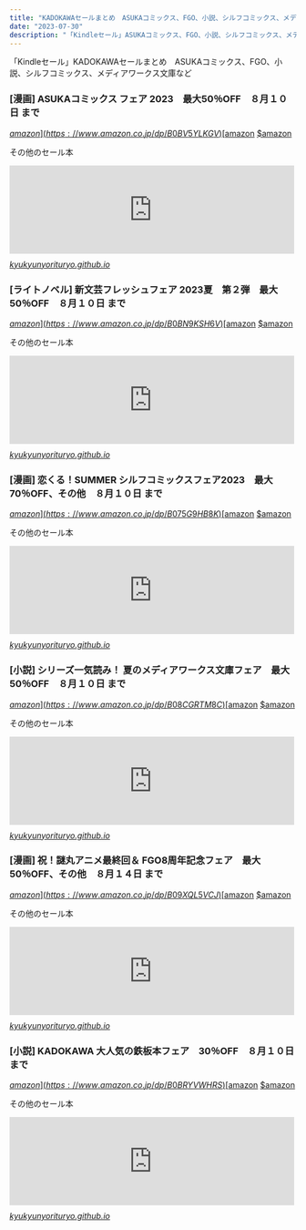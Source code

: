 ```yaml
---
title: "KADOKAWAセールまとめ　ASUKAコミックス、FGO、小説、シルフコミックス、メディアワークス文庫など"
date: "2023-07-30"
description: "「Kindleセール」ASUKAコミックス、FGO、小説、シルフコミックス、メディアワークス文庫など"
---
```

「Kindleセール」KADOKAWAセールまとめ　ASUKAコミックス、FGO、小説、シルフコミックス、メディアワークス文庫など

### [漫画] ASUKAコミックス フェア 2023　最大50％OFF　８月１０日 まで


[$amazon](https://www.amazon.co.jp/dp/B0BV5YLKGV)
[$amazon](https://www.amazon.co.jp/dp/B016XJT408)
[$amazon](https://www.amazon.co.jp/dp/B00OZM5QQC)


その他のセール本

<iframe src="https://hatenablog-parts.com/embed?url=https%3A%2F%2Fkyukyunyorituryo.github.io%2Fkindle_sale%2Fhtml%2F20230810s34123.html" title="「Kindleセール」ASUKAコミックス フェア 2023　最大50％OFF　８月１０日 まで" class="embed-card embed-webcard" scrolling="no" frameborder="0" style="display: block; width: 100%; height: 155px; max-width: 500px; margin: 10px 0px;" loading="lazy"></iframe>
<cite class="hatena-citation"><a href="https://kyukyunyorituryo.github.io/kindle_sale/html/20230810s34123.html">kyukyunyorituryo.github.io</a></cite>

### [ライトノベル] 新文芸フレッシュフェア 2023夏　第２弾　最大50％OFF　８月１０日 まで

[$amazon](https://www.amazon.co.jp/dp/B0BN9KSH6V)
[$amazon](https://www.amazon.co.jp/dp/B0B7R87LDV)
[$amazon](https://www.amazon.co.jp/dp/B0B7R8T8XD)



その他のセール本

<iframe src="https://hatenablog-parts.com/embed?url=https%3A%2F%2Fkyukyunyorituryo.github.io%2Fkindle_sale%2Fhtml%2F20230810s34126.html" title="「Kindleセール」新文芸フレッシュフェア 2023夏　第２弾　最大50％OFF　８月１０日 まで" class="embed-card embed-webcard" scrolling="no" frameborder="0" style="display: block; width: 100%; height: 155px; max-width: 500px; margin: 10px 0px;" loading="lazy"></iframe>
<cite class="hatena-citation"><a href="https://kyukyunyorituryo.github.io/kindle_sale/html/20230810s34126.html">kyukyunyorituryo.github.io</a></cite>

### [漫画] 恋くる！SUMMER シルフコミックスフェア2023　最大70％OFF、その他　８月１０日 まで

[$amazon](https://www.amazon.co.jp/dp/B075G9HB8K)
[$amazon](https://www.amazon.co.jp/dp/B01N29BLZ0)
[$amazon](https://www.amazon.co.jp/dp/B01NBRFE49)




その他のセール本

<iframe src="https://hatenablog-parts.com/embed?url=https%3A%2F%2Fkyukyunyorituryo.github.io%2Fkindle_sale%2Fhtml%2F20230810s34128.html" title="「Kindleセール」恋くる！SUMMER シルフコミックスフェア2023　最大70％OFF、その他　８月１０日 まで" class="embed-card embed-webcard" scrolling="no" frameborder="0" style="display: block; width: 100%; height: 155px; max-width: 500px; margin: 10px 0px;" loading="lazy"></iframe>
<cite class="hatena-citation"><a href="https://kyukyunyorituryo.github.io/kindle_sale/html/20230810s34128.html">kyukyunyorituryo.github.io</a></cite>

### [小説] シリーズ一気読み！ 夏のメディアワークス文庫フェア　最大50％OFF　８月１０日 まで
[$amazon](https://www.amazon.co.jp/dp/B08CGRTM8C)
[$amazon](https://www.amazon.co.jp/dp/B08Q3JKH6S)
[$amazon](https://www.amazon.co.jp/dp/B0BHV85XN2)




その他のセール本

<iframe src="https://hatenablog-parts.com/embed?url=https%3A%2F%2Fkyukyunyorituryo.github.io%2Fkindle_sale%2Fhtml%2F20230810s34129.html" title="「Kindleセール」シリーズ一気読み！ 夏のメディアワークス文庫フェア　最大50％OFF　８月１０日 まで" class="embed-card embed-webcard" scrolling="no" frameborder="0" style="display: block; width: 100%; height: 155px; max-width: 500px; margin: 10px 0px;" loading="lazy"></iframe>
<cite class="hatena-citation"><a href="https://kyukyunyorituryo.github.io/kindle_sale/html/20230810s34129.html">kyukyunyorituryo.github.io</a></cite>

### [漫画] 祝！謎丸アニメ最終回＆ FGO8周年記念フェア　最大50％OFF、その他　８月１４日 まで
[$amazon](https://www.amazon.co.jp/dp/B09XQL5VCJ)
[$amazon](https://www.amazon.co.jp/dp/B0C27C4H7R)
[$amazon](https://www.amazon.co.jp/dp/B09N6PBC4Z)





その他のセール本

<iframe src="https://hatenablog-parts.com/embed?url=https%3A%2F%2Fkyukyunyorituryo.github.io%2Fkindle_sale%2Fhtml%2F20230814s34203.html" title="「Kindleセール」祝！謎丸アニメ最終回＆ FGO8周年記念フェア　最大50％OFF、その他　８月１４日 まで" class="embed-card embed-webcard" scrolling="no" frameborder="0" style="display: block; width: 100%; height: 155px; max-width: 500px; margin: 10px 0px;" loading="lazy"></iframe>
<cite class="hatena-citation"><a href="https://kyukyunyorituryo.github.io/kindle_sale/html/20230814s34203.html">kyukyunyorituryo.github.io</a></cite>

### [小説] KADOKAWA 大人気の鉄板本フェア　30％OFF　８月１０日 まで
[$amazon](https://www.amazon.co.jp/dp/B0BRYVWHRS)
[$amazon](https://www.amazon.co.jp/dp/B085ZRZ1T1)
[$amazon](https://www.amazon.co.jp/dp/B009GPM8LE)




その他のセール本

<iframe src="https://hatenablog-parts.com/embed?url=https%3A%2F%2Fkyukyunyorituryo.github.io%2Fkindle_sale%2Fhtml%2F20230810s34125.html" title="「Kindleセール」KADOKAWA 大人気の鉄板本フェア　30％OFF　８月１０日 まで" class="embed-card embed-webcard" scrolling="no" frameborder="0" style="display: block; width: 100%; height: 155px; max-width: 500px; margin: 10px 0px;" loading="lazy"></iframe>
<cite class="hatena-citation"><a href="https://kyukyunyorituryo.github.io/kindle_sale/html/20230810s34125.html">kyukyunyorituryo.github.io</a></cite>
